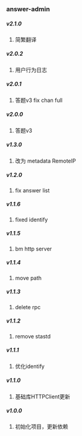 ### answer-admin

##### v2.1.0
1. 简繁翻译   

##### v2.0.2
1. 用户行为日志

##### v2.0.1
1. 答题v3 fix chan full

##### v2.0.0
1. 答题v3

##### v1.3.0
1. 改为 metadata RemoteIP

##### v1.2.0
1. fix answer list

##### v1.1.6
1. fixed identify

##### v1.1.5
1. bm http server

#####  v1.1.4
1. move path

##### v1.1.3
1. delete rpc

##### v1.1.2
1. remove stastd

##### v1.1.1
1. 优化identify

##### v1.1.0
1. 基础库HTTPClient更新  

##### v1.0.0
1. 初始化项目，更新依赖